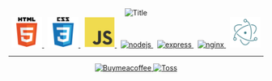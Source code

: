 <div align="center">
  <img src="https://mingo-gitcontent.netlify.app/title.png" alt="Title" width="700">
</div>

<div align="center">
  
  <a href="https://www.w3schools.com/" target="_blank">
    <img src="https://raw.githubusercontent.com/devicons/devicon/master/icons/html5/html5-original-wordmark.svg" alt="html5" height="60">
  </a>
  &nbsp;
  <a href="https://www.w3schools.com/" target="_blank">
    <img src="https://raw.githubusercontent.com/devicons/devicon/master/icons/css3/css3-original-wordmark.svg" alt="css3" height="60">
  </a>
  &nbsp;
  <a href="https://www.w3schools.com/" target="_blank">
    <img src="https://raw.githubusercontent.com/devicons/devicon/master/icons/javascript/javascript-original.svg" alt="javascript" height="60">
  </a>
  &nbsp;
  <a href="https://nodejs.org" target="_blank">
    <img src="https://cdn.discordapp.com/attachments/807077862880444456/1082330692546994257/nodejs_logo.png" alt="nodejs" height="60">
  </a>
  &nbsp;
  <a href="https://expressjs.com" target="_blank">
    <img src="https://cdn.discordapp.com/attachments/807077862880444456/884030383040102410/vfndfnvlie.png" alt="express" height="60">
  </a>
  &nbsp;
  <a href="https://nginx.org/" target="_blank">
    <img src="https://cdn.discordapp.com/attachments/807077862880444456/1082330689854263347/nginx_logo.png" alt="nginx" height="60">
  </a>
  &nbsp;
  <a href="https://www.electronjs.org" target="_blank">
    <img src="https://raw.githubusercontent.com/devicons/devicon/master/icons/electron/electron-original.svg" alt="electron" height="60">
  </a>

</div>

---

<div align="center">
  
  <a href="https://www.buymeacoffee.com/min.G" target="_blank">
    <img src="https://cdn.buymeacoffee.com/buttons/v2/default-yellow.png" height="50" width="210" alt="Buymeacoffee" />
  </a>
  
  <a href="https://toss.me/밍밍한밍밍" target="_blank">
    <img src="https://cdn.discordapp.com/attachments/807077862880444456/946763590063513600/tossapp.png" height="50" width="50" alt="Toss" />
  </a>
  
</div>

